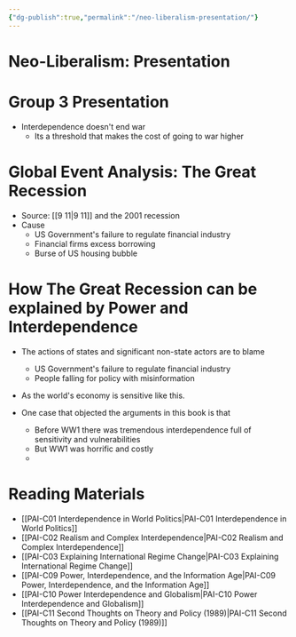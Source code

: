```yaml
---
{"dg-publish":true,"permalink":"/neo-liberalism-presentation/"}
---
```


# Neo-Liberalism: Presentation

# Group 3 Presentation

- Interdependence doesn't end war
    - Its a threshold that makes the cost of going to war higher

# Global Event Analysis: The Great Recession

- Source: [[9 11\|9 11]] and the 2001 recession
- Cause
    - US Government's failure to regulate financial industry
    - Financial firms excess borrowing
    - Burse of US housing bubble

# How The Great Recession can be explained by Power and Interdependence

- The actions of states and significant non-state actors are to blame
    - US Government's failure to regulate financial industry
    - People falling for policy with misinformation

- As the world's economy is sensitive like this.
- One case that objected the arguments in this book is that
    - Before WW1 there was tremendous interdependence full of sensitivity and vulnerabilities
    - But WW1 was horrific and costly
    - 

# Reading Materials

- [[PAI-C01 Interdependence in World Politics\|PAI-C01 Interdependence in World Politics]]
- [[PAI-C02 Realism and Complex Interdependence\|PAI-C02 Realism and Complex Interdependence]]
- [[PAI-C03 Explaining International Regime Change\|PAI-C03 Explaining International Regime Change]]
- [[PAI-C09 Power, Interdependence, and the Information Age\|PAI-C09 Power, Interdependence, and the Information Age]]
- [[PAI-C10 Power Interdependence and Globalism\|PAI-C10 Power Interdependence and Globalism]]
- [[PAI-C11 Second Thoughts on Theory and Policy (1989)\|PAI-C11 Second Thoughts on Theory and Policy (1989)]]